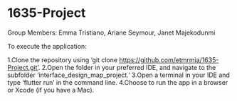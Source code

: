 # 1635-Project

Group Members: Emma Tristiano, Ariane Seymour, Janet Majekodunmi

To execute the application:

1.Clone the repository using ‘git clone https://github.com/etmrmia/1635-Project.git’.
2.Open the folder in your preferred IDE, and navigate to the subfolder ‘interface_design_map_project.’
3.Open a terminal in your IDE and type ‘flutter run’ in the command line.
4.Choose to run the app in a browser or Xcode (if you have a Mac).
